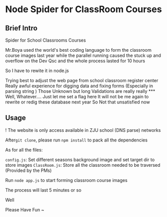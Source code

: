 # Node Spider for ClassRoom Courses

## Brief Intro

Spider for School Classrooms Courses

Mr.Boya used the world's best coding language to form the classroom course images last year while the parallel running caused the stuck up and overflow on the Dev Qsc and the whole process lasted for 10 hours

So I have to rewite it in node.js

Trying best to adjust the web page from school classroom register center 
Really awful experience for digging data and fixing forms (Especially in parsing string )
Those Unknown but long Validations are really really *** 
Well, Whatever....
Just let me set a flag here 
It will not be me again to rewrite or redig these database next year 
So 
Not that unsatisfied now

## Usage

! The website is only access available in ZJU school (DNS parse) networks

After`git clone`, please run `npm install` to pack all the dependencies

As for all the files: 

`config.js`: Set different seasons background image and set target dir to store images
`ClassRoom.js`: Store all the classroom needed to be traversed (Provided by the PMs)

Run `node app.js` to start forming classroom course images

The process will last 5 minutes or so

Well

Please Have Fun ~

